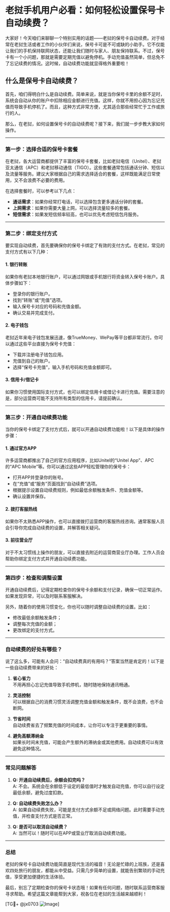 # 老挝手机用户必看：如何轻松设置保号卡自动续费？

大家好！今天咱们来聊聊一个特别实用的话题——老挝的保号卡自动续费。对于经常在老挝生活或者工作的小伙伴们来说，保号卡可是不可或缺的小助手。它不仅能让我们的手机保持联网状态，还能让我们随时与家人、朋友保持联系。不过，保号卡有一个小问题，那就是需要定期充值以避免停机。手动充值虽然简单，但总免不了忘记续费的情况。这时候，自动续费功能就显得格外重要啦！

## 什么是保号卡自动续费？

首先，咱们得明白什么是自动续费。简单来说，就是当你保号卡里的余额不足时，系统会自动从你的账户中扣除相应金额进行充值。这样，你就不用担心因为忘记充值而导致手机停机了。而且，这种方式非常方便，尤其适合那些经常忙于工作或旅行的人。

那么，在老挝，如何设置保号卡的自动续费呢？接下来，我们就一步步教大家如何操作。

---

### **第一步：选择合适的保号卡套餐**

在老挝，各大运营商都提供了丰富的保号卡套餐，比如老挝电信（Unitel）、老挝亚太通信（APC）和老挝移动通信（TIGO）。这些套餐通常包括通话分钟、短信以及流量等服务。建议大家根据自己的需求选择适合的套餐，这样既能满足日常使用，又不会浪费不必要的费用。

在选择套餐时，可以参考以下几点：
- **通话需求**：如果你经常打电话，可以选择包含更多通话分钟的套餐。
- **上网需求**：如果你需要大量上网，可以选择流量较多的套餐。
- **短信需求**：如果发短信频率较高，也可以优先考虑短信包月服务。

---

### **第二步：绑定支付方式**

要实现自动续费，首先要确保你的保号卡绑定了有效的支付方式。在老挝，常见的支付方式有以下几种：

#### 1. **银行转账**
   如果你有老挝本地银行账户，可以通过网银或手机银行将资金转入保号卡账户。具体步骤如下：
   - 登录你的银行账户。
   - 找到“转账”或“充值”选项。
   - 输入保号卡对应的号码和充值金额。
   - 确认交易并完成支付。

#### 2. **电子钱包**
   老挝近年来电子钱包发展迅速，像TrueMoney、WePay等平台都非常流行。你可以通过这些平台直接为保号卡充值：
   - 下载并注册电子钱包应用。
   - 充值到自己的账户。
   - 选择“保号卡充值”，输入手机号码和充值金额即可。

#### 3. **信用卡/借记卡**
   如果你习惯使用国际支付方式，也可以绑定信用卡或借记卡进行充值。需要注意的是，部分运营商可能不支持所有类型的信用卡，请提前确认。

---

### **第三步：开通自动续费功能**

当你的保号卡绑定了支付方式后，就可以开通自动续费功能啦！以下是具体的操作步骤：

#### 1. **通过官方APP**
   许多运营商都推出了自己的官方应用程序，比如Unitel的“Unitel App”、APC的“APC Mobile”等。你可以通过这些APP轻松管理你的保号卡：
   - 打开APP并登录你的账号。
   - 在“充值”或“服务”页面找到“自动续费”选项。
   - 根据提示设置自动续费规则，例如最低余额触发条件、充值金额等。
   - 确认设置并保存。

#### 2. **拨打客服热线**
   如果你不太熟悉APP操作，也可以直接拨打运营商的客服热线咨询。通常客服人员会引导你完成自动续费的设置，并解答相关疑问。

#### 3. **前往营业厅**
   对于不太习惯线上操作的朋友，可以直接去附近的运营商营业厅办理。工作人员会帮助你绑定支付方式并开通自动续费功能。

---

### **第四步：检查和调整设置**

开通自动续费后，记得定期检查你的保号卡余额和支付记录，确保一切正常运作。如果发现异常，可以及时联系客服解决。

另外，随着你的使用习惯变化，你也可以随时调整自动续费的设置。比如：
- 修改最低余额触发条件；
- 调整每次充值的金额；
- 更改绑定的支付方式。

---

### **自动续费的好处有哪些？**

说了这么多，可能有人会问：“自动续费真的有用吗？”答案当然是肯定的！以下是一些自动续费带来的好处：

1. **省心省力**  
   不用再担心忘记充值导致手机停机，随时随地保持通讯畅通。

2. **灵活控制**  
   可以根据自己的消费习惯灵活调整充值金额和触发条件，既不会浪费，也不会断网。

3. **节省时间**  
   自动续费省去了频繁充值的时间成本，让你可以专注于更重要的事情。

4. **避免高额滞纳金**  
   如果长时间未充值，可能会产生额外的滞纳金或其他费用。自动续费可以有效避免这种情况。

---

### **常见问题解答**

1. **Q: 开通自动续费后，余额会扣完吗？**  
   A: 不会。系统会在余额低于设定的最低值时才触发自动充值，你可以自行设定最低余额，避免过度扣款。

2. **Q: 自动续费失败怎么办？**  
   A: 如果自动续费失败，可能是支付方式余额不足或网络问题。此时需要手动充值，并检查支付方式是否正常。

3. **Q: 是否可以取消自动续费？**  
   A: 当然可以！随时可以在APP或营业厅取消自动续费功能。

---

### **总结**

老挝的保号卡自动续费功能简直是现代生活的福音！无论是忙碌的上班族，还是喜欢四处旅行的朋友，都能从中受益。只需几步简单的设置，就能告别繁琐的手动充值，享受更加便捷的生活体验。

最后，别忘了定期检查你的保号卡状态哦！如果有任何问题，随时联系运营商客服寻求帮助。希望这篇文章能帮到大家，祝各位在老挝的生活越来越顺利！

[TG💪+ @jx0703 ![Image](https://github.com/user-attachments/assets/dbca1d08-cadb-493c-b0ec-ad6f7a83f270)]